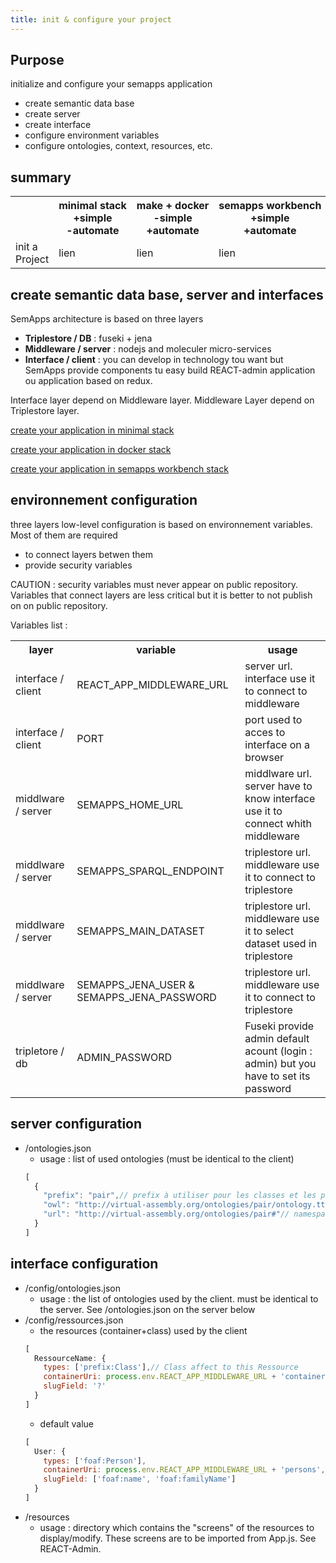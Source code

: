 ```yaml
---
title: init & configure your project
---
```




## Purpose

initialize and configure your semapps application

- create semantic data base
- create server
- create interface
- configure environment variables
- configure ontologies, context, resources, etc.

## summary

<table>
  <tr>
    <th>&nbsp;</th>
    <th><div>minimal&nbsp;stack</div><div>+simple</div><div>-automate</div></th>
    <th><div>make&nbsp;+&nbsp;docker</div><div>-simple</div><div>+automate</div></th>
    <th><div>semapps&nbsp;workbench</div><div>+simple</div><div>+automate</div></th>
  </tr>
  <tr>
    <td>init a Project</td>
    <td><a>lien</a></td>
    <td><a>lien</a></td>
    <td><a>lien</a></td>
  </tr>
</table>

## create semantic data base, server and interfaces
SemApps architecture is based on three layers
- **Triplestore / DB** : fuseki + jena
- **Middleware / server** : nodejs and moleculer micro-services
- **Interface / client** : you can develop in technology tou want but SemApps provide components tu easy build REACT-admin application ou application based on redux.

Interface layer depend on Middleware layer. Middleware Layer depend on Triplestore layer.

[create your application in minimal stack](./init_minimal#create)

[create your application in docker stack](./init_docker#create)

[create your application in semapps workbench stack](./init_docker#create)

## environnement configuration

three layers low-level configuration is based on environnement variables.
Most of them are required
- to connect layers betwen them
- provide security variables

CAUTION : security variables must never appear on public repository. Variables that connect layers are less critical but it is better to not publish on on public repository.

Variables list :

<table>
  <tr>
    <th>layer</th>
    <th>variable</th>
    <th>usage</th>
  </tr>
  <tr>
    <td>interface / client</td>
    <td>REACT_APP_MIDDLEWARE_URL</td>
    <td>server url. interface use it to connect to middleware</td>
  </tr>
  <tr>
    <td>interface / client</td>
    <td>PORT</td>
    <td>port used to acces to interface on a browser</td>
  </tr>
  <tr>
    <td>middlware / server</td>
    <td>SEMAPPS_HOME_URL</td>
    <td>middlware url. server have to know interface use it to connect whith middleware</td>
  </tr>
  <tr>
    <td>middlware / server</td>
    <td>SEMAPPS_SPARQL_ENDPOINT</td>
    <td>triplestore url. middleware use it to connect to triplestore </td>
  </tr>
  <tr>
    <td>middlware / server</td>
    <td>SEMAPPS_MAIN_DATASET</td>
    <td>triplestore url. middleware use it to select dataset used in triplestore</td>
  </tr>
  <tr>
    <td>middlware / server</td>
    <td>SEMAPPS_JENA_USER & SEMAPPS_JENA_PASSWORD</td>
    <td>triplestore url. middleware use it to connect to triplestore </td>
  </tr>
  <tr>
    <td>tripletore / db</td>
    <td>ADMIN_PASSWORD</td>
    <td>Fuseki provide admin default acount (login : admin) but you have to set its password  </td>
  </tr>
</table>

## server configuration
- /ontologies.json
  - usage : list of used ontologies (must be identical to the client)
  ```javascript  
  [
    {
      "prefix": "pair",// prefix à utiliser pour les classes et les properties pour les serialisation json-ld e les prefix sparql
      "owl": "http://virtual-assembly.org/ontologies/pair/ontology.ttl",// adresse qui fourni un fichier ttl ou rdf qui décrit l'ontologie
      "url": "http://virtual-assembly.org/ontologies/pair#"// namespace complet à utiliser pour le stockage sémantque
    }
  ]
  ```

## interface configuration
- /config/ontologies.json
  - usage : the list of ontologies used by the client. must be identical to the server. See /ontologies.json on the server below
- /config/ressources.json
  - the resources (container+class) used by the client
  ```javascript  
  [
    RessourceName: {
      types: ['prefix:Class'],// Class affect to this Ressource
      containerUri: process.env.REACT_APP_MIDDLEWARE_URL + 'containerName', // url of the container which manage this ressource
      slugField: '?'
    }
  ]
  ```
  - default value
  ```javascript  
  [
    User: {
      types: ['foaf:Person'],
      containerUri: process.env.REACT_APP_MIDDLEWARE_URL + 'persons',
      slugField: ['foaf:name', 'foaf:familyName']
    }
  ]
  ```
- /resources
  - usage : directory which contains the "screens" of the resources to display/modify. These screens are to be imported from App.js. See REACT-Admin.
